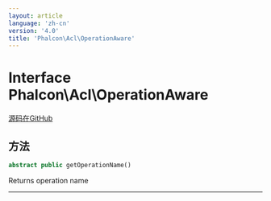 ```yaml
---
layout: article
language: 'zh-cn'
version: '4.0'
title: 'Phalcon\Acl\OperationAware'
---
```

# Interface **Phalcon\Acl\OperationAware**

<a href="https://github.com/phalcon/cphalcon/tree/v4.0.0/phalcon/acl/operationaware.zep" class="btn btn-default btn-sm">源码在GitHub</a>

## 方法

```php
abstract public getOperationName()
```

Returns operation name

* * *